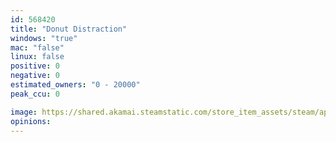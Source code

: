 ```yaml
---
id: 568420
title: "Donut Distraction"
windows: "true"
mac: "false"
linux: false
positive: 0
negative: 0
estimated_owners: "0 - 20000"
peak_ccu: 0

image: https://shared.akamai.steamstatic.com/store_item_assets/steam/apps/568420/header.jpg?t=1514036956
opinions:
---
```

